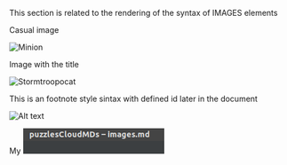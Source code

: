 This section is related to the rendering of the syntax of IMAGES elements

Casual image

![Minion](https://i2.wp.com/kubedex.com/wp-content/uploads/2018/09/gitlab-1.png?resize=412%2C382&ssl=1)

Image with the title

![Stormtroopocat](https://i2.wp.com/kubedex.com/wp-content/uploads/2018/09/gitlab-1.png?resize=412%2C382&ssl=1 "Hooooover GIIIIT LAAAB")

This is an footnote style sintax with defined id later in the document

![Alt text][id]

[id]: https://encrypted-tbn0.gstatic.com/images?q=tbn:ANd9GcQvYfdjSMmh8jShs_oP_7IjdK9meDReSk43KA&usqp=CAU  "earth"

My ![alt attribute goes here!](img.png "This is a Title 2" )
